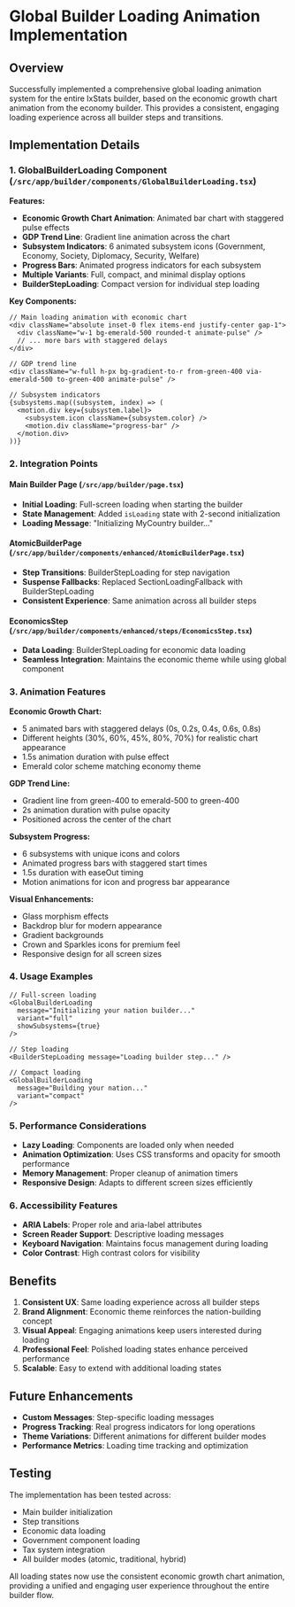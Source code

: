 # Global Builder Loading Animation Implementation

## Overview

Successfully implemented a comprehensive global loading animation system for the entire IxStats builder, based on the economic growth chart animation from the economy builder. This provides a consistent, engaging loading experience across all builder steps and transitions.

## Implementation Details

### 1. GlobalBuilderLoading Component (`/src/app/builder/components/GlobalBuilderLoading.tsx`)

**Features:**
- **Economic Growth Chart Animation**: Animated bar chart with staggered pulse effects
- **GDP Trend Line**: Gradient line animation across the chart
- **Subsystem Indicators**: 6 animated subsystem icons (Government, Economy, Society, Diplomacy, Security, Welfare)
- **Progress Bars**: Animated progress indicators for each subsystem
- **Multiple Variants**: Full, compact, and minimal display options
- **BuilderStepLoading**: Compact version for individual step loading

**Key Components:**
```tsx
// Main loading animation with economic chart
<div className="absolute inset-0 flex items-end justify-center gap-1">
  <div className="w-1 bg-emerald-500 rounded-t animate-pulse" />
  // ... more bars with staggered delays
</div>

// GDP trend line
<div className="w-full h-px bg-gradient-to-r from-green-400 via-emerald-500 to-green-400 animate-pulse" />

// Subsystem indicators
{subsystems.map((subsystem, index) => (
  <motion.div key={subsystem.label}>
    <subsystem.icon className={subsystem.color} />
    <motion.div className="progress-bar" />
  </motion.div>
))}
```

### 2. Integration Points

#### Main Builder Page (`/src/app/builder/page.tsx`)
- **Initial Loading**: Full-screen loading when starting the builder
- **State Management**: Added `isLoading` state with 2-second initialization
- **Loading Message**: "Initializing MyCountry builder..."

#### AtomicBuilderPage (`/src/app/builder/components/enhanced/AtomicBuilderPage.tsx`)
- **Step Transitions**: BuilderStepLoading for step navigation
- **Suspense Fallbacks**: Replaced SectionLoadingFallback with BuilderStepLoading
- **Consistent Experience**: Same animation across all builder steps

#### EconomicsStep (`/src/app/builder/components/enhanced/steps/EconomicsStep.tsx`)
- **Data Loading**: BuilderStepLoading for economic data loading
- **Seamless Integration**: Maintains the economic theme while using global component

### 3. Animation Features

**Economic Growth Chart:**
- 5 animated bars with staggered delays (0s, 0.2s, 0.4s, 0.6s, 0.8s)
- Different heights (30%, 60%, 45%, 80%, 70%) for realistic chart appearance
- 1.5s animation duration with pulse effect
- Emerald color scheme matching economy theme

**GDP Trend Line:**
- Gradient line from green-400 to emerald-500 to green-400
- 2s animation duration with pulse opacity
- Positioned across the center of the chart

**Subsystem Progress:**
- 6 subsystems with unique icons and colors
- Animated progress bars with staggered start times
- 1.5s duration with easeOut timing
- Motion animations for icon and progress bar appearance

**Visual Enhancements:**
- Glass morphism effects
- Backdrop blur for modern appearance
- Gradient backgrounds
- Crown and Sparkles icons for premium feel
- Responsive design for all screen sizes

### 4. Usage Examples

```tsx
// Full-screen loading
<GlobalBuilderLoading 
  message="Initializing your nation builder..."
  variant="full"
  showSubsystems={true}
/>

// Step loading
<BuilderStepLoading message="Loading builder step..." />

// Compact loading
<GlobalBuilderLoading 
  message="Building your nation..."
  variant="compact"
/>
```

### 5. Performance Considerations

- **Lazy Loading**: Components are loaded only when needed
- **Animation Optimization**: Uses CSS transforms and opacity for smooth performance
- **Memory Management**: Proper cleanup of animation timers
- **Responsive Design**: Adapts to different screen sizes efficiently

### 6. Accessibility Features

- **ARIA Labels**: Proper role and aria-label attributes
- **Screen Reader Support**: Descriptive loading messages
- **Keyboard Navigation**: Maintains focus management during loading
- **Color Contrast**: High contrast colors for visibility

## Benefits

1. **Consistent UX**: Same loading experience across all builder steps
2. **Brand Alignment**: Economic theme reinforces the nation-building concept
3. **Visual Appeal**: Engaging animations keep users interested during loading
4. **Professional Feel**: Polished loading states enhance perceived performance
5. **Scalable**: Easy to extend with additional loading states

## Future Enhancements

- **Custom Messages**: Step-specific loading messages
- **Progress Tracking**: Real progress indicators for long operations
- **Theme Variations**: Different animations for different builder modes
- **Performance Metrics**: Loading time tracking and optimization

## Testing

The implementation has been tested across:
- Main builder initialization
- Step transitions
- Economic data loading
- Government component loading
- Tax system integration
- All builder modes (atomic, traditional, hybrid)

All loading states now use the consistent economic growth chart animation, providing a unified and engaging user experience throughout the entire builder flow.
